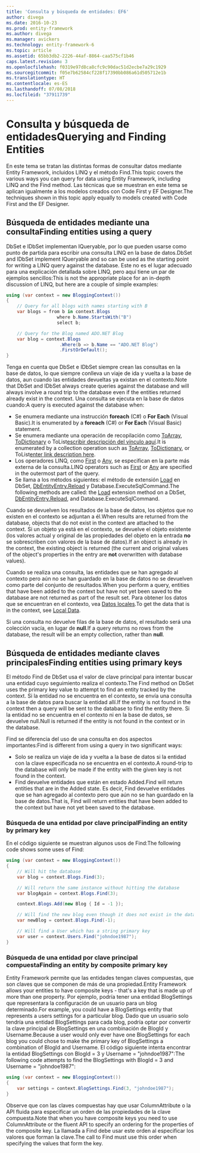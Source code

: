 ```yaml
---
title: 'Consulta y búsqueda de entidades: EF6'
author: divega
ms.date: 2016-10-23
ms.prod: entity-framework
ms.author: divega
ms.manager: avickers
ms.technology: entity-framework-6
ms.topic: article
ms.assetid: 65bb3db2-2226-44af-8864-caa575cf1b46
caps.latest.revision: 3
ms.openlocfilehash: f0319e97d8ca8cfc9c90dac51d2ecbe7a29c1929
ms.sourcegitcommit: f05e7b62584cf228f17390bb086a61d505712e1b
ms.translationtype: HT
ms.contentlocale: es-ES
ms.lasthandoff: 07/08/2018
ms.locfileid: "37911739"
---
```

# <a name="querying-and-finding-entities"></a><span data-ttu-id="f34f8-102">Consulta y búsqueda de entidades</span><span class="sxs-lookup"><span data-stu-id="f34f8-102">Querying and Finding Entities</span></span>
<span data-ttu-id="f34f8-103">En este tema se tratan las distintas formas de consultar datos mediante Entity Framework, incluidos LINQ y el método Find.</span><span class="sxs-lookup"><span data-stu-id="f34f8-103">This topic covers the various ways you can query for data using Entity Framework, including LINQ and the Find method.</span></span> <span data-ttu-id="f34f8-104">Las técnicas que se muestran en este tema se aplican igualmente a los modelos creados con Code First y EF Designer.</span><span class="sxs-lookup"><span data-stu-id="f34f8-104">The techniques shown in this topic apply equally to models created with Code First and the EF Designer.</span></span>  

## <a name="finding-entities-using-a-query"></a><span data-ttu-id="f34f8-105">Búsqueda de entidades mediante una consulta</span><span class="sxs-lookup"><span data-stu-id="f34f8-105">Finding entities using a query</span></span>  

<span data-ttu-id="f34f8-106">DbSet e IDbSet implementan IQueryable, por lo que pueden usarse como punto de partida para escribir una consulta LINQ en la base de datos.</span><span class="sxs-lookup"><span data-stu-id="f34f8-106">DbSet and IDbSet implement IQueryable and so can be used as the starting point for writing a LINQ query against the database.</span></span> <span data-ttu-id="f34f8-107">Este no es el lugar adecuado para una explicación detallada sobre LINQ, pero aquí tiene un par de ejemplos sencillos:</span><span class="sxs-lookup"><span data-stu-id="f34f8-107">This is not the appropriate place for an in-depth discussion of LINQ, but here are a couple of simple examples:</span></span>  

``` csharp
using (var context = new BloggingContext())
{
    // Query for all blogs with names starting with B
    var blogs = from b in context.Blogs
                   where b.Name.StartsWith("B")
                   select b;

    // Query for the Blog named ADO.NET Blog
    var blog = context.Blogs
                    .Where(b => b.Name == "ADO.NET Blog")
                    .FirstOrDefault();
}
```  

<span data-ttu-id="f34f8-108">Tenga en cuenta que DbSet e IDbSet siempre crean las consultas en la base de datos, lo que siempre conlleva un viaje de ida y vuelta a la base de datos, aun cuando las entidades devueltas ya existan en el contexto.</span><span class="sxs-lookup"><span data-stu-id="f34f8-108">Note that DbSet and IDbSet always create queries against the database and will always involve a round trip to the database even if the entities returned already exist in the context.</span></span> <span data-ttu-id="f34f8-109">Una consulta se ejecuta en la base de datos cuando:</span><span class="sxs-lookup"><span data-stu-id="f34f8-109">A query is executed against the database when:</span></span>  

- <span data-ttu-id="f34f8-110">Se enumera mediante una instrucción **foreach** (C#) o **For Each** (Visual Basic).</span><span class="sxs-lookup"><span data-stu-id="f34f8-110">It is enumerated by a **foreach** (C#) or **For Each** (Visual Basic) statement.</span></span>  
- <span data-ttu-id="f34f8-111">Se enumera mediante una operación de recopilación como [ToArray](https://msdn.microsoft.com/library/bb298736), [ToDictionary](https://msdn.microsoft.com/library/system.linq.enumerable.todictionary) o ToList[escribir descripción del vínculo aquí](https://msdn.microsoft.com/library/bb342261).</span><span class="sxs-lookup"><span data-stu-id="f34f8-111">It is enumerated by a collection operation such as [ToArray](https://msdn.microsoft.com/library/bb298736), [ToDictionary](https://msdn.microsoft.com/library/system.linq.enumerable.todictionary), or ToList[enter link description here](https://msdn.microsoft.com/library/bb342261).</span></span>  
- <span data-ttu-id="f34f8-112">Los operadores LINQ, como [First](https://msdn.microsoft.com/library/bb291976) o [Any](https://msdn.microsoft.com/library/bb337697), se especifican en la parte más externa de la consulta.</span><span class="sxs-lookup"><span data-stu-id="f34f8-112">LINQ operators such as [First](https://msdn.microsoft.com/library/bb291976) or [Any](https://msdn.microsoft.com/library/bb337697) are specified in the outermost part of the query.</span></span>  
- <span data-ttu-id="f34f8-113">Se llama a los métodos siguientes: el método de extensión [Load](https://msdn.microsoft.com/library/system.data.entity.dbextensions.load) en DbSet, [DbEntityEntry.Reload](https://msdn.microsoft.com/library/system.data.entity.infrastructure.dbentityentry.reload.aspx) y Database.ExecuteSqlCommand.</span><span class="sxs-lookup"><span data-stu-id="f34f8-113">The following methods are called: the [Load](https://msdn.microsoft.com/library/system.data.entity.dbextensions.load) extension method on a DbSet, [DbEntityEntry.Reload](https://msdn.microsoft.com/library/system.data.entity.infrastructure.dbentityentry.reload.aspx), and Database.ExecuteSqlCommand.</span></span>  

<span data-ttu-id="f34f8-114">Cuando se devuelven los resultados de la base de datos, los objetos que no existen en el contexto se adjuntan a él.</span><span class="sxs-lookup"><span data-stu-id="f34f8-114">When results are returned from the database, objects that do not exist in the context are attached to the context.</span></span> <span data-ttu-id="f34f8-115">Si un objeto ya está en el contexto, se devuelve el objeto existente (los valores actual y original de las propiedades del objeto en la entrada **no** se sobrescriben con valores de la base de datos).</span><span class="sxs-lookup"><span data-stu-id="f34f8-115">If an object is already in the context, the existing object is returned (the current and original values of the object's properties in the entry are **not** overwritten with database values).</span></span>  

<span data-ttu-id="f34f8-116">Cuando se realiza una consulta, las entidades que se han agregado al contexto pero aún no se han guardado en la base de datos no se devuelven como parte del conjunto de resultados.</span><span class="sxs-lookup"><span data-stu-id="f34f8-116">When you perform a query, entities that have been added to the context but have not yet been saved to the database are not returned as part of the result set.</span></span> <span data-ttu-id="f34f8-117">Para obtener los datos que se encuentran en el contexto, vea [Datos locales](~/ef6/querying/local-data.md).</span><span class="sxs-lookup"><span data-stu-id="f34f8-117">To get the data that is in the context, see [Local Data](~/ef6/querying/local-data.md).</span></span>  

<span data-ttu-id="f34f8-118">Si una consulta no devuelve filas de la base de datos, el resultado será una colección vacía, en lugar de **null**.</span><span class="sxs-lookup"><span data-stu-id="f34f8-118">If a query returns no rows from the database, the result will be an empty collection, rather than **null**.</span></span>  

## <a name="finding-entities-using-primary-keys"></a><span data-ttu-id="f34f8-119">Búsqueda de entidades mediante claves principales</span><span class="sxs-lookup"><span data-stu-id="f34f8-119">Finding entities using primary keys</span></span>  

<span data-ttu-id="f34f8-120">El método Find de DbSet usa el valor de clave principal para intentar buscar una entidad cuyo seguimiento realiza el contexto.</span><span class="sxs-lookup"><span data-stu-id="f34f8-120">The Find method on DbSet uses the primary key value to attempt to find an entity tracked by the context.</span></span> <span data-ttu-id="f34f8-121">Si la entidad no se encuentra en el contexto, se envía una consulta a la base de datos para buscar la entidad allí.</span><span class="sxs-lookup"><span data-stu-id="f34f8-121">If the entity is not found in the context then a query will be sent to the database to find the entity there.</span></span> <span data-ttu-id="f34f8-122">Si la entidad no se encuentra en el contexto ni en la base de datos, se devuelve null.</span><span class="sxs-lookup"><span data-stu-id="f34f8-122">Null is returned if the entity is not found in the context or in the database.</span></span>  

<span data-ttu-id="f34f8-123">Find se diferencia del uso de una consulta en dos aspectos importantes:</span><span class="sxs-lookup"><span data-stu-id="f34f8-123">Find is different from using a query in two significant ways:</span></span>  

- <span data-ttu-id="f34f8-124">Solo se realiza un viaje de ida y vuelta a la base de datos si la entidad con la clave especificada no se encuentra en el contexto.</span><span class="sxs-lookup"><span data-stu-id="f34f8-124">A round-trip to the database will only be made if the entity with the given key is not found in the context.</span></span>  
- <span data-ttu-id="f34f8-125">Find devuelve entidades que están en estado Added.</span><span class="sxs-lookup"><span data-stu-id="f34f8-125">Find will return entities that are in the Added state.</span></span> <span data-ttu-id="f34f8-126">Es decir, Find devuelve entidades que se han agregado al contexto pero que aún no se han guardado en la base de datos.</span><span class="sxs-lookup"><span data-stu-id="f34f8-126">That is, Find will return entities that have been added to the context but have not yet been saved to the database.</span></span>  
### <a name="finding-an-entity-by-primary-key"></a><span data-ttu-id="f34f8-127">Búsqueda de una entidad por clave principal</span><span class="sxs-lookup"><span data-stu-id="f34f8-127">Finding an entity by primary key</span></span>  

<span data-ttu-id="f34f8-128">En el código siguiente se muestran algunos usos de Find:</span><span class="sxs-lookup"><span data-stu-id="f34f8-128">The following code shows some uses of Find:</span></span>  

``` csharp
using (var context = new BloggingContext())
{
    // Will hit the database
    var blog = context.Blogs.Find(3);

    // Will return the same instance without hitting the database
    var blogAgain = context.Blogs.Find(3);

    context.Blogs.Add(new Blog { Id = -1 });

    // Will find the new blog even though it does not exist in the database
    var newBlog = context.Blogs.Find(-1);

    // Will find a User which has a string primary key
    var user = context.Users.Find("johndoe1987");
}
```  

### <a name="finding-an-entity-by-composite-primary-key"></a><span data-ttu-id="f34f8-129">Búsqueda de una entidad por clave principal compuesta</span><span class="sxs-lookup"><span data-stu-id="f34f8-129">Finding an entity by composite primary key</span></span>  

<span data-ttu-id="f34f8-130">Entity Framework permite que las entidades tengan claves compuestas, que son claves que se componen de más de una propiedad.</span><span class="sxs-lookup"><span data-stu-id="f34f8-130">Entity Framework allows your entities to have composite keys - that's a key that is made up of more than one property.</span></span> <span data-ttu-id="f34f8-131">Por ejemplo, podría tener una entidad BlogSettings que representara la configuración de un usuario para un blog determinado.</span><span class="sxs-lookup"><span data-stu-id="f34f8-131">For example, you could have a BlogSettings entity that represents a users settings for a particular blog.</span></span> <span data-ttu-id="f34f8-132">Dado que un usuario solo tendría una entidad BlogSettings para cada blog, podría optar por convertir la clave principal de BlogSettings en una combinación de BlogId y Username.</span><span class="sxs-lookup"><span data-stu-id="f34f8-132">Because a user would only ever have one BlogSettings for each blog you could chose to make the primary key of BlogSettings a combination of BlogId and Username.</span></span> <span data-ttu-id="f34f8-133">El código siguiente intenta encontrar la entidad BlogSettings con BlogId = 3 y Username = "johndoe1987":</span><span class="sxs-lookup"><span data-stu-id="f34f8-133">The following code attempts to find the BlogSettings with BlogId = 3 and Username = "johndoe1987":</span></span>  

``` csharp  
using (var context = new BloggingContext())
{
    var settings = context.BlogSettings.Find(3, "johndoe1987");
}
```  

<span data-ttu-id="f34f8-134">Observe que con las claves compuestas hay que usar ColumnAttribute o la API fluida para especificar un orden de las propiedades de la clave compuesta.</span><span class="sxs-lookup"><span data-stu-id="f34f8-134">Note that when you have composite keys you need to use ColumnAttribute or the fluent API to specify an ordering for the properties of the composite key.</span></span> <span data-ttu-id="f34f8-135">La llamada a Find debe usar este orden al especificar los valores que forman la clave.</span><span class="sxs-lookup"><span data-stu-id="f34f8-135">The call to Find must use this order when specifying the values that form the key.</span></span>  

